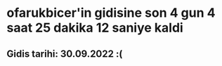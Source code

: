 # ofarukbicer'in gidisine son 4 gun 4 saat 25 dakika 12 saniye kaldi

## Gidis tarihi: 30.09.2022 :(